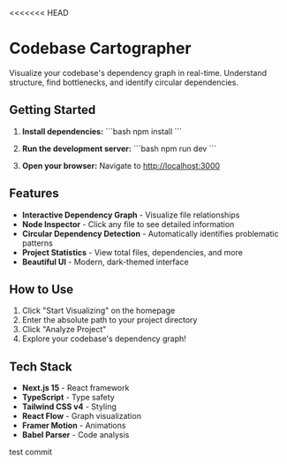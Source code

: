 <<<<<<< HEAD
# Codebase Cartographer

Visualize your codebase's dependency graph in real-time. Understand structure, find bottlenecks, and identify circular dependencies.

## Getting Started

1. **Install dependencies:**
   \`\`\`bash
   npm install
   \`\`\`

2. **Run the development server:**
   \`\`\`bash
   npm run dev
   \`\`\`

3. **Open your browser:**
   Navigate to [http://localhost:3000](http://localhost:3000)

## Features

-  **Interactive Dependency Graph** - Visualize file relationships
-  **Node Inspector** - Click any file to see detailed information
-  **Circular Dependency Detection** - Automatically identifies problematic patterns
-  **Project Statistics** - View total files, dependencies, and more
-  **Beautiful UI** - Modern, dark-themed interface

## How to Use

1. Click "Start Visualizing" on the homepage
2. Enter the absolute path to your project directory
3. Click "Analyze Project"
4. Explore your codebase's dependency graph!

## Tech Stack

- **Next.js 15** - React framework
- **TypeScript** - Type safety
- **Tailwind CSS v4** - Styling
- **React Flow** - Graph visualization
- **Framer Motion** - Animations
- **Babel Parser** - Code analysis

test commit
